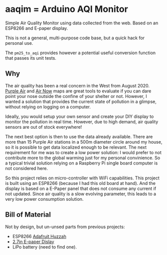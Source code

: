 # aaqim = Arduino AQI Monitor

Simple Air Quality Monitor using data collected from the web. Based on an ESP8266 and E-paper display.

This is not a general, multi-purpose code base, but a quick hack for personal use.

The `pm25_to_aqi` provides however a potential useful conversion function that passes its unit tests.

## Why

The air quality has been a real concern in the West from August 2020.
[Purple Air](https://www.purpleair.com/map) and [Air Now](https://gispub.epa.gov/airnow/) maps are great tools to evaluate if you can dare point your nose outside the confine of your shelter or not. However, I wanted a solution that provides the current state of pollution in a glimpse, without relying on logging on a computer.

Ideally, you would setup your own sensor and create your DIY display to monitor the pollution in real time. However, due to high demand, air quality sensors are out of stock everywhere!

The next best option is then to use the data already available. There are more than 15 Purple Air stations in a 500m diameter circle around my house, so it is possible to get data localized enough to be relevant. The next requirement for me was to create a low power solution: I would prefer to not contribute more to the global warming just for my personal convinience. So a typical trivial solution relying on a Raspberry Pi single board computer is not considered here.

So this project relies on micro-controller with WiFi capabilities. This project is built using an ESP8266 (because I had this old board at hand). And the display is based on a E-Paper panel that does not consume any current if not updated. Since air quality is a slow evolving parameter, this leads to a very low power consumption solution.

## Bill of Material

Not by design, but un-unsed parts from previous projects:
  - ESP8266 [Adafruit Huzzah](https://www.adafruit.com/product/2821)
  - [2.7in E-paper Dislay](https://www.embeddedartists.com/products/2-7-inch-e-paper-display)
  - LiPo battery (need to find one).


